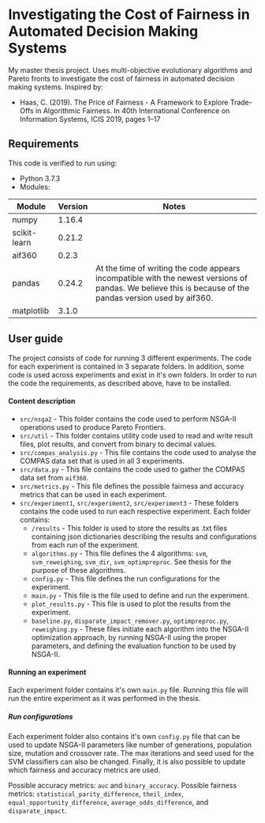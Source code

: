 # Investigating the Cost of Fairness in Automated Decision Making Systems
My master thesis project. Uses multi-objective evolutionary algorithms and Pareto fronts to investigate the cost of fairness in automated decision making systems. Inspired by:
- Haas, C. (2019).  The Price of Fairness - A Framework to Explore Trade-Offs in Algorithmic Fairness.  In 40th  International  Conference  on  Information  Systems, ICIS 2019, pages 1–17

## Requirements
This code is verified to run using:

- Python 3.7.3
- Modules:

|Module      |Version|Notes|
|------------|-------|-----|
|numpy       |1.16.4 |     |
|scikit-learn|0.21.2 |     |
|aif360      |0.2.3  |     |
|pandas      |0.24.2 |At the time of writing the code appears incompatible with the newest versions of pandas. We believe this is because of the pandas version used by aif360.|
|matplotlib  |3.1.0  |     |

## User guide
The project consists of code for running 3 different experiments. The code for each experiment is contained in 3 separate folders. In addition, some code is used across experiments and exist in it's own folders.
In order to run the code the requirements, as described above, have to be installed. 

#### Content description
- `src/nsga2` - This folder contains the code used to perform NSGA-II operations used to produce Pareto Frontiers.
- `src/util` - This folder contains utility code used to read and write result files, plot results, and convert from binary to decimal values.
- `src/compas_analysis.py` - This file contains the code used to analyse the COMPAS data set that is used in all 3 experiments.
- `src/data.py` - This file contains the code used to gather the COMPAS data set from `aif360`.
- `src/metrics.py` - This file defines the possible fairness and accuracy metrics that can be used in each experiment.
- `src/experiment1`, `src/experiment2`, `src/experiment3` - These folders contains the code used to run each respective experiment. Each folder contains:
    - `/results` - This folder is used to store the results as .txt files containing json dictionaries describing the results and configurations from each run of the experiment.
    - `algorithms.py` - This file defines the 4 algorithms: `svm`, `svm_reweighing`, `svm_dir`, `svm_optimpreproc`. See thesis for the purpose of these algorithms. 
    - `config.py` - This file defines the run configurations for the experiment.
    - `main.py` - This file is the file used to define and run the experiment.
    - `plot_results.py` - This file is used to plot the results from the experiment. 
    - `baseline.py`, `disparate_impact_remover.py`, `optimpreproc.py`, `reweighing.py` - These files initiate each algorithm into the NSGA-II optimization approach, by running NSGA-II using the proper parameters, and defining the evaluation function to be used by NSGA-II.

#### Running an experiment
Each experiment folder contains it's own `main.py` file. Running this file will run the entire experiment as it was performed in the thesis.

##### Run configurations
Each experiment folder also contains it's own `config.py` file that can be used to update NSGA-II parameters like number of generations, population size, mutation and crossover rate. 
The max iterations and seed used for the SVM classifiers can also be changed. 
Finally, it is also possible to update which fairness and accuracy metrics are used.

Possible accuracy metrics: `auc` and `binary_accuracy`.
Possible fairness metrics: `statistical_parity_difference`, `theil_index`, `equal_opportunity_difference`, `average_odds_difference`, and `disparate_impact`.